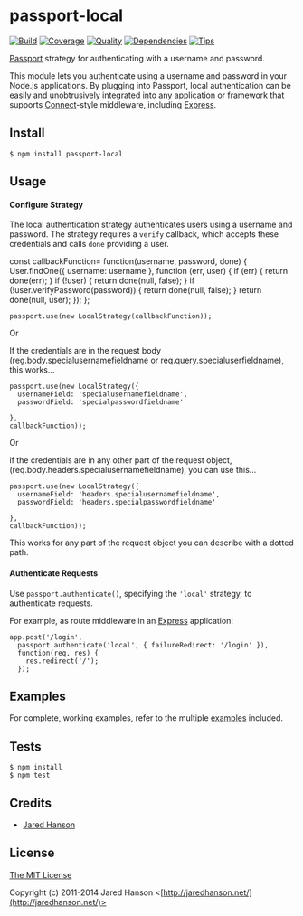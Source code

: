 # passport-local

[![Build](https://travis-ci.org/jaredhanson/passport-local.png)](https://travis-ci.org/jaredhanson/passport-local)
[![Coverage](https://coveralls.io/repos/jaredhanson/passport-local/badge.png)](https://coveralls.io/r/jaredhanson/passport-local)
[![Quality](https://codeclimate.com/github/jaredhanson/passport-local.png)](https://codeclimate.com/github/jaredhanson/passport-local)
[![Dependencies](https://david-dm.org/jaredhanson/passport-local.png)](https://david-dm.org/jaredhanson/passport-local)
[![Tips](http://img.shields.io/gittip/jaredhanson.png)](https://www.gittip.com/jaredhanson/)


[Passport](http://passportjs.org/) strategy for authenticating with a username
and password.

This module lets you authenticate using a username and password in your Node.js
applications.  By plugging into Passport, local authentication can be easily and
unobtrusively integrated into any application or framework that supports
[Connect](http://www.senchalabs.org/connect/)-style middleware, including
[Express](http://expressjs.com/).

## Install

    $ npm install passport-local

## Usage

#### Configure Strategy

The local authentication strategy authenticates users using a username and
password.  The strategy requires a `verify` callback, which accepts these
credentials and calls `done` providing a user.

  const callbackFunction=
      function(username, password, done) {
        User.findOne({ username: username }, function (err, user) {
          if (err) { return done(err); }
          if (!user) { return done(null, false); }
          if (!user.verifyPassword(password)) { return done(null, false); }
          return done(null, user);
        });
      };

    passport.use(new LocalStrategy(callbackFunction));
    
Or

If the credentials are in the request body (reg.body.specialusernamefieldname or
req.query.specialuserfieldname), this works...
  
    passport.use(new LocalStrategy({
      usernameField: 'specialusernamefieldname',
      passwordField: 'specialpasswordfieldname'
      
    },
    callbackFunction));

Or

if the credentials are in any other part of the request object,
(req.body.headers.specialusernamefieldname), you can use this...

    passport.use(new LocalStrategy({
      usernameField: 'headers.specialusernamefieldname',
      passwordField: 'headers.specialpasswordfieldname'
      
    },
    callbackFunction));

This works for any part of the request object you can describe with a dotted path.
    

#### Authenticate Requests

Use `passport.authenticate()`, specifying the `'local'` strategy, to
authenticate requests.

For example, as route middleware in an [Express](http://expressjs.com/)
application:

    app.post('/login', 
      passport.authenticate('local', { failureRedirect: '/login' }),
      function(req, res) {
        res.redirect('/');
      });

## Examples

For complete, working examples, refer to the multiple [examples](https://github.com/jaredhanson/passport-local/tree/master/examples) included.

## Tests

    $ npm install
    $ npm test

## Credits

  - [Jared Hanson](http://github.com/jaredhanson)

## License

[The MIT License](http://opensource.org/licenses/MIT)

Copyright (c) 2011-2014 Jared Hanson <[http://jaredhanson.net/](http://jaredhanson.net/)>
